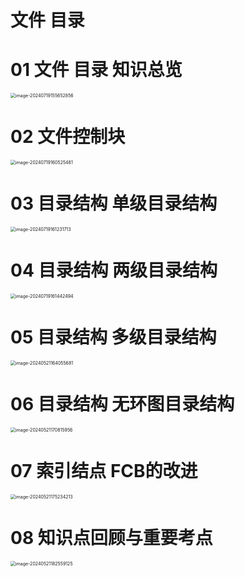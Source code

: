 # 文件 目录



# 01 文件 目录 知识总览

<img src="https://cvp.oss-cn-shanghai.aliyuncs.com/picgo/202407191556363.png" alt="image-20240719155652856" style="zoom:50%;" />



# 02 文件控制块

<img src="https://cvp.oss-cn-shanghai.aliyuncs.com/picgo/202407191605094.png" alt="image-20240719160525481" style="zoom:50%;" />



# 03 目录结构 单级目录结构

<img src="https://cvp.oss-cn-shanghai.aliyuncs.com/picgo/202407191612003.png" alt="image-20240719161231713" style="zoom:50%;" />



# 04 目录结构 两级目录结构

<img src="https://cvp.oss-cn-shanghai.aliyuncs.com/picgo/202407191614714.png" alt="image-20240719161442494" style="zoom:50%;" />



# 05 目录结构 多级目录结构

<img src="https://cvp.oss-cn-shanghai.aliyuncs.com/picgo/202405211640207.png" alt="image-20240521164055681" style="zoom:50%;" />



# 06 目录结构 无环图目录结构

<img src="https://cvp.oss-cn-shanghai.aliyuncs.com/picgo/202405211708178.png" alt="image-20240521170815956" style="zoom:50%;" />



# 07 索引结点 FCB的改进

<img src="https://cvp.oss-cn-shanghai.aliyuncs.com/picgo/202405211752544.png" alt="image-20240521175234213" style="zoom:50%;" />



# 08 知识点回顾与重要考点

<img src="https://cvp.oss-cn-shanghai.aliyuncs.com/picgo/202405211825339.png" alt="image-20240521182559125" style="zoom:50%;" />